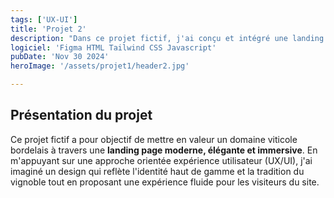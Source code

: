 ```yaml
---
tags: ['UX-UI']
title: 'Projet 2'
description: "Dans ce projet fictif, j'ai conçu et intégré une landing page dédiée à la mise en valeur d'un domaine viticole situé à Bordeaux."
logiciel: 'Figma HTML Tailwind CSS Javascript'
pubDate: 'Nov 30 2024'
heroImage: '/assets/projet1/header2.jpg'

---
```


## Présentation du projet

Ce projet fictif a pour objectif de mettre en valeur un domaine viticole bordelais à travers une **landing page moderne, élégante et immersive**. En m'appuyant sur une approche orientée expérience utilisateur (UX/UI), j'ai imaginé un design qui reflète l'identité haut de gamme et la tradition du vignoble tout en proposant une expérience fluide pour les visiteurs du site.

